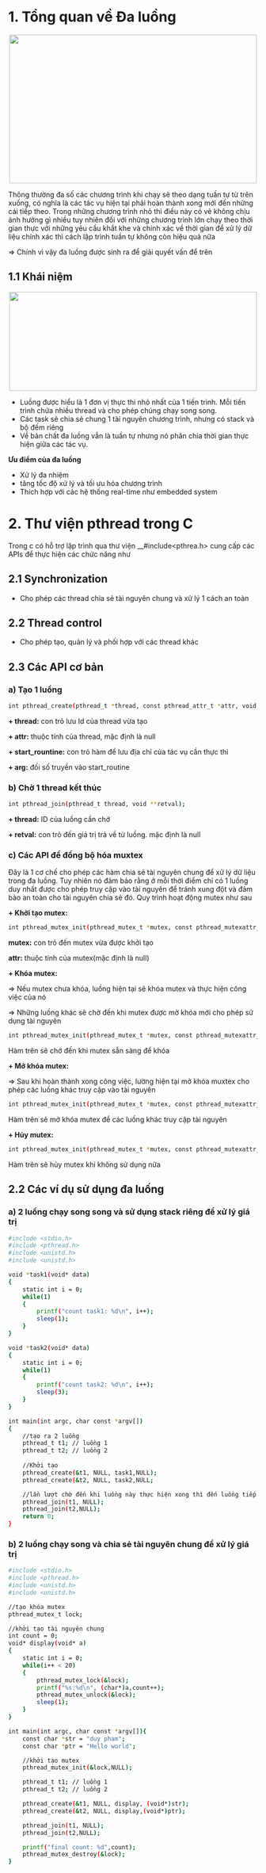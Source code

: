 # 1. Tổng quan về Đa luồng 

<p align = "center">
<img src = "https://github.com/user-attachments/assets/22120bf9-ce18-4bfb-b219-d6dc239bee1a" width = "500" height = "300">

Thông thường đa số các chương trình khi chạy sẽ theo dạng tuần tự từ trên xuống, có nghĩa là các tác vụ hiện tại phải hoàn thành xong mới đến những cái tiếp theo. Trong những chương trình nhỏ thì điều này có vẻ không chịu ảnh hưởng gì nhiều tuy nhiên đối với những chương trình lớn chạy theo thời gian thực với những yêu cầu khắt khe và chính xác về thời gian để xử lý dữ liệu chính xác thì cách lập trình tuần tự không còn hiệu quả nữa

=> Chính vì vậy đa luồng được sinh ra để giải quyết vấn để trên
## 1.1 Khái niệm

<p align = "center">
<img src = "https://github.com/user-attachments/assets/09832edf-c7a3-4dd1-a895-1edee33e34db" width = "500" height = "200">

+ Luồng được hiểu là 1 đơn vị thực thi nhỏ nhất của 1 tiến trình. Mỗi tiến trình chứa nhiều thread và cho phép chúng chạy song song.
+ Các task sẽ chia sẻ chung 1 tài nguyên chương trình, nhưng có stack và bộ đếm riêng
+ Về bản chất đa luồng vẫn là tuần tự nhưng nó phân chia thời gian thực hiện giữa các tác vụ.

__Ưu điểm của đa luồng__

+ Xử lý đa nhiệm
+ tăng tốc độ xử lý và tối ưu hóa chương trình
+ Thích hợp với các hệ thống real-time như embedded system 

# 2. Thư viện pthread trong C
Trong c có hỗ trợ lập trình qua thư viện __#include<pthrea.h> cung cấp các APIs để thực hiện các chức năng như

## 2.1  Synchronization 
+ Cho phép các thread chia sẻ tài nguyên chung và xử lý 1 cách an toàn

## 2.2 Thread control
+ Cho phép tạo, quản lý và phối hợp với các thread khác

## 2.3 Các API cơ bản 

### a) Tạo 1 luồng 
```bash
int pthread_create(pthread_t *thread, const pthread_attr_t *attr, void *(*start_routine)(void *), void *arg);
```

__+ thread:__ con trỏ lưu Id của thread vừa tạo

__+ attr:__ thuộc tính của thread, mặc định là null

__+ start_rountine:__ con trỏ hàm để lưu địa chỉ của tác vụ cần thực thi

__+ arg:__ đối số truyền vào start_routine

### b) Chờ 1 thread kết thúc
```bash
int pthread_join(pthread_t thread, void **retval);
```

__+ thread:__ ID của luồng cần chở

__+ retval:__ con trỏ đến giá trị trả về từ luồng. mặc định là null

### c) Các API để đồng bộ hóa muxtex 
Đây là 1 cơ chế cho phép các hàm chia sẻ tài nguyên chung để xử lý dữ liệu trong đa luồng. Tuy nhiên nó đảm bảo rằng ở mỗi thời điểm chỉ có 1 luồng duy nhất được cho phép truy cập vào tài nguyên để tránh xung đột và đảm bảo an toàn cho tài nguyên chia sẻ đó. Quy trình hoạt động mutex như sau

__+ Khởi tạo mutex:__
```bash
int pthread_mutex_init(pthread_mutex_t *mutex, const pthread_mutexattr_t *attr);
```
__mutex:__ con trỏ đến mutex vừa được khởi tạo

__attr:__ thuộc tính của mutex(mặc định là null)

__+ Khóa mutex:__ 

=> Nếu mutex chưa khóa, luồng hiện tại sẽ khóa mutex và thực hiện công việc của nó

=> Những luồng khác sẽ chờ đến khi mutex được mở khóa mới cho phép sử dụng tài nguyên

```bash
int pthread_mutex_init(pthread_mutex_t *mutex, const pthread_mutexattr_t *attr);
```

Hàm trên sẽ chở đến khi mutex sẵn sàng để khóa

__+ Mở khóa mutex:__

=> Sau khi hoàn thành xong công việc, lường hiện tại mở khóa muxtex cho phép các luồng khác truy cập vào tài nguyên

```bash
int pthread_mutex_init(pthread_mutex_t *mutex, const pthread_mutexattr_t *attr);
```

Hàm trên sẽ mở khóa mutex để các luồng khác truy cập tài nguyên

__+ Hủy mutex:__
```bash
int pthread_mutex_init(pthread_mutex_t *mutex, const pthread_mutexattr_t *attr);
```
Hàm trên sẽ hủy mutex khi không sử dụng nữa
## 2.2 Các ví dụ sử dụng đa luống

### a) 2 luồng chạy song song và sử dụng stack riêng để xử lý giá trị

```bash
#include <stdio.h>
#include <pthread.h>
#include <unistd.h>
#include <unistd.h>

void *task1(void* data)
{
    static int i = 0;
    while(1)
    {
        printf("count task1: %d\n", i++);
        sleep(1);
    }
}

void *task2(void* data)
{
    static int i = 0;
    while(1)
    {
        printf("count task2: %d\n", i++);
        sleep(3);
    }
}

int main(int argc, char const *argv[])
{   
    //tạo ra 2 luồng
    pthread_t t1; // luồng 1
    pthread_t t2; // luồng 2
    
    //Khởi tạo 
    pthread_create(&t1, NULL, task1,NULL);
    pthread_create(&t2, NULL, task2,NULL;

    //lần lượt chờ đến khi luồng này thực hiện xong thì đến luồng tiếp theo
    pthread_join(t1, NULL);
    pthread_join(t2,NULL);
    return 0;
}

```
### b) 2 luổng chạy song và chia sẻ tài nguyên chung để xử lý giá trị

```bash
#include <stdio.h>
#include <pthread.h>
#include <unistd.h>
#include <unistd.h>

//tạo khóa mutex
pthread_mutex_t lock;

//khởi tạo tài nguyên chung
int count = 0;
void* display(void* a)
{
    static int i = 0;
    while(i++ < 20)
    {
        pthread_mutex_lock(&lock);
        printf("%s:%d\n", (char*)a,count++);
        pthread_mutex_unlock(&lock);
        sleep(1);
    }
}

int main(int argc, char const *argv[]){
    const char *str = "duy pham";
    const char *ptr = "Hello world";

    //khởi tạo mutex
    pthread_mutex_init(&lock,NULL);

    pthread_t t1; // luồng 1
    pthread_t t2; // luồng 2

    pthread_create(&t1, NULL, display, (void*)str);
    pthread_create(&t2, NULL, display,(void*)ptr);

    pthread_join(t1, NULL);
    pthread_join(t2,NULL);

    printf("final count: %d",count);
    pthread_mutex_destroy(&lock);
}
```
